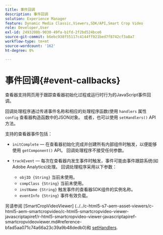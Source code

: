 ```yaml
---
title: 事件回调
description: 事件回调
solution: Experience Manager
feature: Dynamic Media Classic,Viewers,SDK/API,Smart Crop Video
role: Developer,User
exl-id: 2493208b-9030-49fa-b1fd-2f2bd524bce6
source-git-commit: b6ebc938f55117c4144ff921bed7f8742cf3a8a7
workflow-type: tm+mt
source-wordcount: '162'
ht-degree: 0%

---
```


# 事件回调{#event-callbacks}

查看器支持网页用于跟踪查看器初始化过程或运行时行为的JavaScript事件回调。

回调处理程序通过传递事件名称和相应的处理程序函数(使用 `handlers` 属性 `config` 查看器构造函数中的JSON对象。 或者，也可以使用 `setHandlers()` API方法。

支持的查看器事件包括：

* `initComplete`  — 在查看器初始化完成并创建所有内部组件时触发，以便能够使用 `getComponent()` API。 回调处理程序不接受任何参数。

* `trackEvent`  — 每次在查看器内发生事件时触发，事件可能由事件跟踪系统(如Adobe Analytics)处理。 回调处理程序采用以下参数：

   * `objID {String}` 当前未使用。
   * `compClass {String}` 当前未使用。
   * `instName {String}` 触发事件的查看器SDK组件的实例名称。
   * `eventInfo {String}` 事件有效负载。

另请参阅 [SmartCropVideoViewer]
(../../c-html5-s7-aem-asset-viewers/c-html5-aem-smartcropvideo/c-html5-smartcropvideo-viewer-javascriptapiref/r-html5-smartcropvideo-viewer-javascriptapiref-smartcropvideoviewer.md#reference-bfad5aa071c74a66a23c39a9b48dedb0)和 [setHandlers](../../c-html5-s7-aem-asset-viewers/c-html5-aem-smartcropvideo/c-html5-smartcropvideo-viewer-javascriptapiref/r-html5-smartcropvideo-viewer-javascriptapiref-smartcropvideoviewer.md#reference-22b373b37e8943a7be5c4d4cc21ed926).

